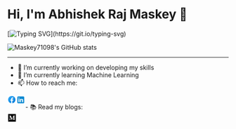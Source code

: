 # Hi, I'm Abhishek Raj Maskey 👋

<!-- Typing text -->
[![Typing SVG](https://readme-typing-svg.herokuapp.com?color=05F747&lines=Welcome+to+my+GitHub+Profile!)](https://git.io/typing-svg)

<!-- Github Card -->
![Maskey71098's GitHub stats](https://github-readme-stats.vercel.app/api?username=Maskey71098&theme=blue-green&show_icons=true)

___
- 🔭 I’m currently working on developing my skills
- 🌱 I’m currently learning Machine Learning
- 📫 How to reach me: </br>
<a href="https://www.facebook.com/abhishek.maskey.54/">
  <img align="left" alt="Abhishek Maskey | facebook" width="20px" src="https://raw.githubusercontent.com/Maskey71098/Maskey71098/main/assets/icons8-facebook.svg" />
</a>
<a href="https://www.linkedin.com/in/abhishek-maskey-4174b11ab/">
  <img align="left" alt="Abhishek Maskey | LinkedIn" width="21px" src="https://raw.githubusercontent.com/Maskey71098/Maskey71098/main/assets/icons8-linkedin.svg" />
</a></br>
- 📚 Read my blogs: </br>
<a href="https://medium.com/@abhishekmaskey-67701">
  <img align="left" alt="Abhishek's Medium" width="21px" src="https://raw.githubusercontent.com/Maskey71098/Maskey71098/main/assets/icons8-medium-monogram.svg" />
</a> 

